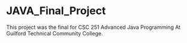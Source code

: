 # JAVA_Final_Project
This project was the final for CSC 251 Advanced Java Programming At Guilford Technical Community College.
